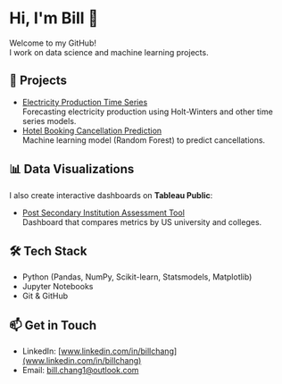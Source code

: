 # Hi, I'm Bill 👋  

Welcome to my GitHub!  
I work on data science and machine learning projects.  

## 🔬 Projects
- [Electricity Production Time Series](https://github.com/your-username/electricity-production-timeseries)  
  Forecasting electricity production using Holt-Winters and other time series models.  
- [Hotel Booking Cancellation Prediction](https://github.com/your-username/hotel-booking-cancellation-prediction)  
  Machine learning model (Random Forest) to predict cancellations.  

## 📊 Data Visualizations

I also create interactive dashboards on **Tableau Public**:  
- [Post Secondary Institution Assessment Tool](https://public.tableau.com/shared/FRJY5QR7R?:display_count=n&:origin=viz_share_link)  
  Dashboard that compares metrics by US university and colleges.
  
## 🛠️ Tech Stack
- Python (Pandas, NumPy, Scikit-learn, Statsmodels, Matplotlib)  
- Jupyter Notebooks  
- Git & GitHub  

## 📫 Get in Touch
- LinkedIn: [www.linkedin.com/in/billchang](www.linkedin.com/in/billchang)
- Email: bill.chang1@outlook.com 
